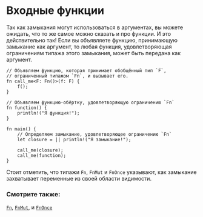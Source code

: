 # Входные функции

Так как замыкания могут использоваться в аргументах, вы можете ожидать, что то же самое можно сказать и про функции. И это действительно так! Если вы объявляете функцию, принимающую замыкание как аргумент, то любая функция, удовлетворяющая ограничениям типажа этого замыкания, может быть передана как аргумент.

```rust,editable
// Объявляем функцию, которая принимает обобщённый тип `F`,
// ограниченный типажом `Fn`, и вызывает его.
fn call_me<F: Fn()>(f: F) {
    f();
}

// Объявляем функцию-обёртку, удовлетворяющую ограничению `Fn`
fn function() {
    println!("Я функция!");
}

fn main() {
    // Определяем замыкание, удовлетворяющее ограничению `Fn`
    let closure = || println!("Я замыкание!");

    call_me(closure);
    call_me(function);
}
```

Стоит отметить, что типажи `Fn`, `FnMut` и `FnOnce` указывают, как замыкание захватывает переменные из своей области видимости.

### Смотрите также:

[`Fn`](https://doc.rust-lang.org/std/ops/trait.Fn.html), [`FnMut`](https://doc.rust-lang.org/std/ops/trait.FnMut.html), и [`FnOnce`](https://doc.rust-lang.org/std/ops/trait.FnOnce.html)
